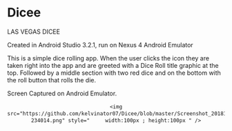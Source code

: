 # Dicee
LAS VEGAS DICEE

Created in Android Studio 3.2.1, run on Nexus 4 Android Emulator

This is a simple dice rolling app. When the user clicks the icon they are taken right into the app and are greeted with a Dice Roll title graphic at the top. Followed by a middle section with two red dice and on the bottom with the roll button that rolls the die.

Screen Captured on Android Emulator.

<div align="center">
  
	<img src="https://github.com/kelvinator07/Dicee/blob/master/Screenshot_20181023-234014.png" style=" 	width:100px ; height:100px " />

</div>
